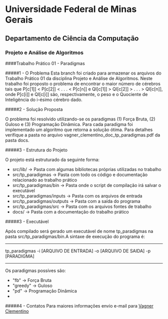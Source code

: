 # Universidade Federal de Minas Gerais
## Departamento de Ciência da Computação
### Projeto e Análise de Algoritmos
####Trabalho Prático 01 - Paradigmas

#####1 - O Problema
Esta branch foi criado para armazenar os arquivos do Trabalho Prático 01 da disciplina Projeto e Análise de Algoritmos. Neste trabalho foi proposto o problema de encontrar o maior número de cérebros tais que P[c[1]] < P[c[2]] < . . . < P[c[n]] e QI[c[1]] > QI[c[2]] > . . . > QI[c[n]], onde P[c[i]] e QI[c[i]] são, respectivamente, o peso e o Quociente de Inteligência do i-ésimo cérebro dado.

#####2 - Solução Proposta

O problema foi resolvido utilizando-se os paradigmas (1) Força Bruta, (2) Guloso e (3) Programação Dinâmica. Para cada paradigma foi implementado um algoritmo que retorna a solução ótima. Para detalhes verifique a pasta no arquivo vagner_clementino_doc_tp_paradigmas.pdf da pasta docs.

#####3 - Estrutura do Projeto

O projeto está estruturado da seguinte forma:
* src/lib/ 			   	        -> Pasta com algumas bibliotecas próprias utilizadas no trabalho
* src/tp_paradigmas 		    -> Pasta com todo os código e documentação relacionado ao trabalho prático
* src/tp_paradigmas/bin 	  -> Pasta onde o script de compilação irá salvar o executável
* src/tp_paradigmas/inputs  -> Pasta com os arquivos de entrada		
* src/tp_paradigmas/outputs -> Pasta com a saída do programa
* src/tp_paradigmas/src	    -> Pasta com os arquivos fontes de trabalho
* docs/                  	  -> Pasta com a documentação do trabalho prático

#####3 - Executável

Após compilado será gerado um executável de nome tp_paradigmas na pasta src/tp_paradigmas/bin.A sintaxe de execução do programa é:

**********************************************************************************
																			     
tp_paradigmas -i [ARQUIVO DE ENTRADA] -o [ARQUIVO DE SAIDA] -p [PARADIGMA]	
																				 
**********************************************************************************

Os paradigmas possíves são:
* "fb" 	  -> Força Bruta
* "greedy"  -> Guloso
* "pd"	  -> Programação Dinâmica
* 

#####4 - Contatos
Para maiores informações envio e-mail para [Vagner Clementino](mailto:vagnercs@dcc.ufmg.br)




